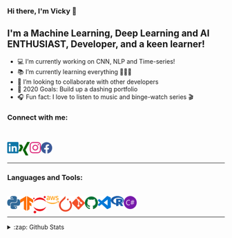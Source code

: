 ### Hi there, I'm Vicky 👋


## I'm a Machine Learning, Deep Learning and AI ENTHUSIAST, Developer, and a keen learner!

- 💻 I’m currently working on CNN, NLP and Time-series!
- 📚 I’m currently learning everything 👨🏽‍🎓
- 🤝 I’m looking to collaborate with other developers
- 🥅 2020 Goals: Build up a dashing portfolio
- 🎧 Fun fact: I love to listen to music and binge-watch series 🎬


### Connect with me:
<br />

[<img align="left" alt="vkyprmr | LinkedIn" width="26px" src="https://raw.githubusercontent.com/vkyprmr/vkyprmr/master/assets/svg/color/linkedin.svg" />][linkedin]
[<img align="left" alt="vkyprmr | Xing" width="26px" src="https://raw.githubusercontent.com/vkyprmr/vkyprmr/master/assets/svg/color/xing.svg" />][xing]
[<img align="left" alt="vkyprmr | Instagram" width="26px" src="https://raw.githubusercontent.com/vkyprmr/vkyprmr/master/assets/svg/color/instagram.svg" />][instagram]
[<img align="left" alt="vkyprmr | Facebook" width="26px" src="https://raw.githubusercontent.com/vkyprmr/vkyprmr/master/assets/svg/color/facebook.svg" />][facebook]

<br />
<br />

---


### Languages and Tools:
<br />


<img align="left" alt="Python" width="30px" src="https://raw.githubusercontent.com/vkyprmr/vkyprmr/master/assets/svg/color/python.svg" />
<img align="left" alt="TensorFlow" width="30px" src="https://raw.githubusercontent.com/vkyprmr/vkyprmr/master/assets/svg/color/tensorflow.svg" />
<img align="left" alt="Jupyter" width="30px" src="https://raw.githubusercontent.com/vkyprmr/vkyprmr/master/assets/svg/color/jupyter.svg" />
<img align="left" alt="AWS" width="30px" src="https://raw.githubusercontent.com/vkyprmr/vkyprmr/master/assets/svg/color/aws.svg" />
<img align="left" alt="PyTorch" width="30px" src="https://raw.githubusercontent.com/vkyprmr/vkyprmr/master/assets/svg/color/pytorch.svg" />
<img align="left" alt="Git" width="30px" src="https://raw.githubusercontent.com/vkyprmr/vkyprmr/master/assets/svg/color/git.svg" />
<img align="left" alt="Github" width="30px" src="https://raw.githubusercontent.com/vkyprmr/vkyprmr/master/assets/svg/color/github.svg" />
<img align="left" alt="VSCode" width="30px" src="https://raw.githubusercontent.com/vkyprmr/vkyprmr/master/assets/svg/color/vscode.svg" />
<img align="left" alt="R" width="30px" src="https://raw.githubusercontent.com/vkyprmr/vkyprmr/master/assets/svg/color/r.svg" />
<img align="left" alt="C#" width="30px" src="https://raw.githubusercontent.com/vkyprmr/vkyprmr/master/assets/svg/color/csharp.svg" />

<br />
<br />

---

<details>
  <summary>:zap: Github Stats</summary>

  <img align="left" alt="vkyprmr's Github Stats" src="https://github-readme-stats.vercel.app/api?username=vkyprmr&show_icons=true&hide_border=true&theme=dark" />
  <img align="left" alt="vkyprmr's Github Stats" src="https://github-readme-stats.vercel.app/api/top-langs/?username=vkyprmr&show_icons=true&hide_border=true&theme=dark" />
  

</details>

[instagram]: https://www.instagram.com/vky_1090/
[linkedin]: https://www.linkedin.com/in/parmarvickyk/
[facebook]: https://www.facebook.com/vicky.parmar.52
[xing]: https://www.xing.com/profile/Vicky_Parmar/cv
